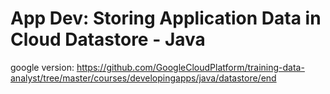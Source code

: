 # App Dev: Storing Application Data in Cloud Datastore - Java

google version: https://github.com/GoogleCloudPlatform/training-data-analyst/tree/master/courses/developingapps/java/datastore/end
